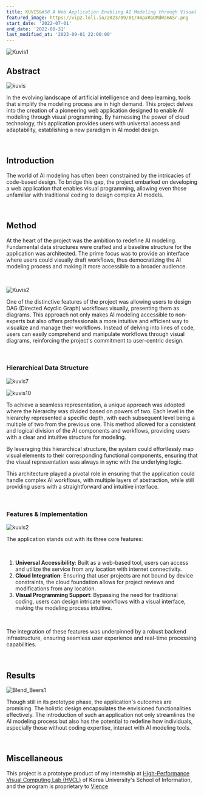 ```yaml
---
title: KUVIS&#58 A Web Application Enabling AI Modeling through Visual Programming in Medical Science
featured_image: https://vip2.loli.io/2023/09/01/4mpxRGOMdWaHASr.png
start_date: '2022-07-01'
end_date: '2022-08-31'
last_modified_at: '2023-09-01 22:00:00'
---
```






![Kuvis1](https://vip2.loli.io/2023/09/01/QGOXRI3Ha2bxjUP.png)



## Abstract

![kuvis](https://vip2.loli.io/2023/09/01/4mpxRGOMdWaHASr.png)

In the evolving landscape of artificial intelligence and deep learning, tools that simplify the modeling process are in high demand. This project delves into the creation of a pioneering web application designed to enable AI modeling through visual programming. By harnessing the power of cloud technology, this application provides users with universal access and adaptability, establishing a new paradigm in AI model design.

<br/>

## Introduction

The world of AI modeling has often been constrained by the intricacies of code-based design. To bridge this gap, the project embarked on developing a web application that enables visual programming, allowing even those unfamiliar with traditional coding to design complex AI models.

<br/>

## Method

At the heart of the project was the ambition to redefine AI modeling. Fundamental data structures were crafted and a baseline structure for the application was architected. The prime focus was to provide an interface where users could visually draft workflows, thus democratizing the AI modeling process and making it more accessible to a broader audience.

<br/>

![Kuvis2](https://vip2.loli.io/2023/09/01/IkZgtNoR6qds8BY.png)

One of the distinctive features of the project was allowing users to design DAG (Directed Acyclic Graph) workflows visually, presenting them as diagrams. This approach not only makes AI modeling accessible to non-experts but also offers professionals a more intuitive and efficient way to visualize and manage their workflows. Instead of delving into lines of code, users can easily comprehend and manipulate workflows through visual diagrams, reinforcing the project's commitment to user-centric design.

<br/>

### Hierarchical Data Structure

![kuvis7](https://vip2.loli.io/2023/09/01/IuntFkSsaoNMXPE.png)

![kuvis10](https://vip2.loli.io/2023/09/01/iGdAZX5M1yj4Wu7.png)

To achieve a seamless representation, a unique approach was adopted where the hierarchy was divided based on powers of two. Each level in the hierarchy represented a specific depth, with each subsequent level being a multiple of two from the previous one. This method allowed for a consistent and logical division of the AI components and workflows, providing users with a clear and intuitive structure for modeling.

By leveraging this hierarchical structure, the system could effortlessly map visual elements to their corresponding functional components, ensuring that the visual representation was always in sync with the underlying logic.

This architecture played a pivotal role in ensuring that the application could handle complex AI workflows, with multiple layers of abstraction, while still providing users with a straightforward and intuitive interface.

<br/>

### Features & Implementation

![kuvis2](https://vip2.loli.io/2023/09/01/YjO2wnfRZFqvJ6b.png)

The application stands out with its three core features:

<br/>

1. **Universal Accessibility**: Built as a web-based tool, users can access and utilize the service from any location with internet connectivity.
2. **Cloud Integration**: Ensuring that user projects are not bound by device constraints, the cloud foundation allows for project reviews and modifications from any location.
3. **Visual Programming Support**: Bypassing the need for traditional coding, users can design intricate workflows with a visual interface, making the modeling process intuitive.

<br/>

The integration of these features was underpinned by a robust backend infrastructure, ensuring seamless user experience and real-time processing capabilities.

<br/>

## Results

![Blend_Beers1](https://vip2.loli.io/2023/09/01/7taHJBAVrESnGbj.png)

Though still in its prototype phase, the application's outcomes are promising. The holistic design encapsulates the envisioned functionalities effectively. The introduction of such an application not only streamlines the AI modeling process but also has the potential to redefine how individuals, especially those without coding expertise, interact with AI modeling tools.



<br/>

## Miscellaneous



This project is a prototype product of my internship at [High-Performance Visual Computing Lab (HVCL)](http://hvcl.korea.ac.kr) of Korea University's School of Information, and the program is proprietary to [Vience](https://vience.io/main)
